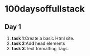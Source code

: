 # 100daysoffullstack

## Day 1   
1. **task 1**:Create a basic Html site.
2. **task 2**:Add head elements
3. **task 3**:Text formatting Tags.
